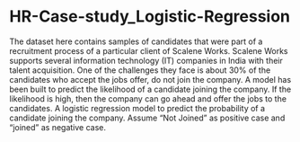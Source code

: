 # HR-Case-study_Logistic-Regression
The dataset here contains samples of candidates that were part of a recruitment process of a particular client of Scalene Works. Scalene Works supports several information technology (IT) companies in India with their talent acquisition. One of the challenges they face is about 30% of the candidates who accept the jobs offer, do not join the company.
A model has been built to predict the likelihood of a candidate joining the company. If the likelihood is high, then the company can go ahead and offer the jobs to the candidates.
A logistic regression model to predict the probability of a candidate joining the company. Assume “Not Joined” as positive case and “joined” as negative case.
